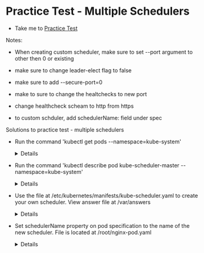 # Practice Test - Multiple Schedulers
  - Take me to [Practice Test](https://kodekloud.com/courses/539883/lectures/9816597)

Notes:
- When creating custom scheduler, make sure to set --port argument to other then 0 or existing
- make sure to change leader-elect flag to false
- make sure to add --secure-port=0
- make to sure to change the healtchecks to new port
- change healthcheck scheam to http from https


- to custom schduler, add schedulerName: field under spec

Solutions to practice test - multiple schedulers
- Run the command 'kubectl get pods --namespace=kube-system'
  
  <details>

  ```
  $ kubectl get pods --namespace=kube-system
  ```
  </details>

- Run the command 'kubectl describe pod kube-scheduler-master --namespace=kube-system'

  <details>

  ```
  $ kubectl describe pod kube-scheduler-master --namespace=kube-system
  ```
  </details>

- Use the file at /etc/kubernetes/manifests/kube-scheduler.yaml to create your own scheduler. View answer file at /var/answers

  <details>

  ```
  $ kubectl create -f my-scheduler.yaml
  ```
  </details>

- Set schedulerName property on pod specification to the name of the new scheduler. File is located at /root/nginx-pod.yaml
  
  <details>

  ```
  master $ grep schedulerName /root/nginx-pod.yaml
  schedulerName: my-scheduler
  
  $ kubectl create -f /root/nginx-pod.yaml
  ```
  </details>








